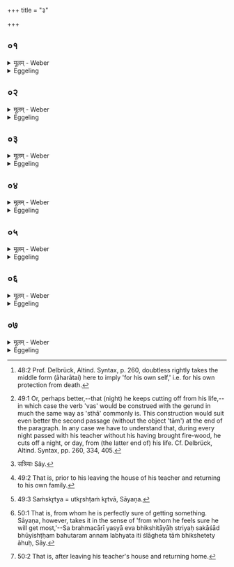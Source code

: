 +++
title = "३"

+++

##  ०१
<details><summary>मूलम् - Weber</summary>

ब्र᳘ह्म वै᳘ मृत्य᳘वे प्रजाः प्रा᳘यछत्॥  
त᳘स्मै ब्रह्मचारि᳘णमेव न᳘ प्रा᳘यछॗत्सोऽब्रवीद᳘स्तु म᳘ह्यम᳘प्येत᳘स्मिन्भाग इ᳘ति या᳘मेव रा᳘त्रिᳫं समिॗधं नाह᳘राता इ᳘ति त᳘स्माद्यां रा᳘त्रिम् ब्रह्मचारी᳘ समिॗधं नाह᳘रत्या᳘युष एव ता᳘मवदा᳘य वसति त᳘स्माद्ब्रह्मचारी᳘ समि᳘धमा᳘हरेन्नेदा᳘युषोऽवदा᳘य वसानी᳘ति॥
</details>

<details><summary>Eggeling</summary>

1. The Brahman delivered the creatures over to Death, the Brahmacārin (religious student) alone it did not deliver over to him. He (Death) said, 'Let me have a share in this one also.'--'Only the night on which he shall not bring his [^egg_184] fire-wood,' said (the Brahman). On whatever night, therefore, the Brahmacārin does not bring fire-wood, that

[^egg_184]: 48:2 Prof. Delbrück, Altind. Syntax, p. 260, doubtless rightly takes the middle form (āharātai) here to imply 'for his own self,' i.e. for his own protection from death.

 (night) he passes [^egg_185] cutting it off from his own life: therefore the Brahmacārin should bring fire-wood, lest he should pass (his nights) cutting off (as much) from his life.

[^egg_185]: 49:1 Or, perhaps better,--that (night) he keeps cutting off from his life,--in which case the verb 'vas' would be construed with the gerund in much the same way as 'sthā' commonly is. This construction would suit even better the second passage (without the object 'tām') at the end of the paragraph. In any case we have to understand that, during every night passed with his teacher without his having brought fire-wood, he cuts off a night, or day, from (the latter end of) his life. Cf. Delbrück, Altind. Syntax, pp. 260, 334, 405.
</details>

##  ०२
<details><summary>मूलम् - Weber</summary>

दीर्घसत्त्रं वा᳘ एष उ᳘पैति॥  
यो᳘ ब्रह्मच᳘र्यमुपै᳘ति स या᳘मुपय᳘न्त्समि᳘धमाद᳘धाति सा᳘ प्रायणी᳘या या᳘ᳫं᳘ स्नास्यॗन्त्सोदयनीया᳘थ या अ᳘न्तरेण सॗत्त्र्या [^wbr_1] एॗवास्य ता᳘ ब्राह्मणो᳘ ब्रह्मच᳘र्यमुपय᳘न्॥  

[^wbr_1]: सत्रियाः Sây.
</details>

<details><summary>Eggeling</summary>

2. He who enters on a Brahmacārin's life, indeed, enters on a long sacrificial session: the log he puts on the fire in entering thereon is the opening (offering), and that which (he puts on the fire) when he is about to bathe [^egg_186] is the concluding (offering); and what (logs) there are between these, are just his (logs) of the sacrificial session. When a Brāhmaṇa enters on a Brahmacārin's life--

[^egg_186]: 49:2 That is, prior to his leaving the house of his teacher and returning to his own family.
</details>

##  ०३
<details><summary>मूलम् - Weber</summary>

चतुर्धा᳘ भूता᳘नि प्र᳘विशति॥  
अग्नि᳘म् पदा᳘ मृत्यु᳘म् पॗदाचार्य᳘म् पॗदात्म᳘न्येॗवास्य चतुर्थः पा᳘दः प᳘रिशिष्यते॥
</details>

<details><summary>Eggeling</summary>

3. He enters beings in four parts: with one fourth part (he enters) the fire, with another part death, with another part his religious teacher; and his fourth part remains in his own self.
</details>

##  ०४
<details><summary>मूलम् - Weber</summary>

स य᳘दग्न᳘ये समि᳘धमाह᳘रति॥  
य᳘ एॗवास्याग्नौ पा᳘दस्त᳘मेव ते᳘न प᳘रिक्रीणाति त᳘ᳫं᳘ संस्कृ᳘त्यात्म᳘न्धत्ते स᳘ एनमा᳘!विशति॥
</details>

<details><summary>Eggeling</summary>

4. Now, when he brings a log for the fire, he redeems that fourth part of his which is in the fire; and having cleansed [^egg_187] it, he takes it to his own self, and it enters him.

[^egg_187]: 49:3 Saṁskr̥tya = utkr̥shṭaṁ kr̥tvā, Sāyaṇa.
</details>

##  ०५
<details><summary>मूलम् - Weber</summary>

अ᳘थ य᳘दात्मा᳘नं दरिद्रीकृ᳘त्येव᳟॥  
अ᳘ह्रीर्भूत्वा भि᳘क्षते य᳘ एॗवास्य मृत्यौ पा᳘दस्त᳘मेव ते᳘न प᳘रिक्रीणाति त᳘ᳫं᳘ संस्कृ᳘त्यात्म᳘न्धत्ते स᳘ एनमा᳘विशति॥
</details>

<details><summary>Eggeling</summary>

5. And when, having made himself poor, as it were, and become devoid of shame, he begs alms, then he redeems that part of his which is in death;

and, having cleansed it, he takes it to himself, and it enters him.
</details>

##  ०६
<details><summary>मूलम् - Weber</summary>

अ᳘थ य᳘दाचार्यवचसं᳘ करोति॥  
य᳘दाचाॗर्याय क᳘र्म करो᳘ति य᳘ एॗवास्याचाॗर्ये पा᳘दस्त᳘मेव ते᳘न प᳘रिक्रीणाति त᳘ᳫं᳘ संस्कृ᳘त्यान्म᳘न्धत्ते स᳘ एनमा᳘विशति॥
</details>

<details><summary>Eggeling</summary>

6. And when he does the teacher's bidding, and when he does any work for the teacher, he redeems that part of his which is in the teacher; and, having cleansed it, he takes it to himself, and it enters him.
</details>

##  ०७
<details><summary>मूलम् - Weber</summary>

न᳘ ह वै᳘ स्नात्वा᳘ भिक्षेत॥  
अ᳘प ह वै᳘ स्नात्वा᳘ भिक्षां᳘ जयत्य᳘प ज्ञातीना᳘मशनायाम᳘प पितॄणाᳫं स᳘ एवं᳘ विद्वान्य᳘स्या एव भू᳘यिष्ठं श्ला᳘घेत ता᳘म् भिक्षेते᳘त्याहुस्त᳘ल्लोक्य᳘मि᳘ति स य᳘द्यन्यां᳘ भिक्षित᳘व्यां न᳘ विन्देद᳘पि स्वा᳘मेॗवाचार्यजाया᳘म् भिक्षेता᳘थो स्वा᳘म् माॗत᳘रं नैनᳫं सप्तम्य᳘भिक्षिता᳘तीयात्त᳘मेवं᳘ विद्वा᳘ᳫं᳘समेवं च᳘रन्तᳫं स᳘र्वे वे᳘दा आ᳘विशन्ति य᳘था ह वा᳘ अग्निः स᳘मिद्धो रो᳘चत एव᳘ᳫं᳘ ह वै स᳘ स्नात्वा᳘ रोचते य एवं᳘ विद्वा᳘न्ब्रह्मच᳘र्यं च᳘रति॥
</details>
<details><summary>Eggeling</summary>

7. Let him not beg alms after he has bathed (at the end of his studentship), for by bathing he drives off beggary, and drives off hunger from his kinsmen and his deceased ancestors, 'Let him who knows this beg alms only from her in whom he has the greatest confidence [^egg_188],' they say, 'for that makes for heaven.' And should he find no other woman from whom alms could be begged, he may even beg from his own teacher's wife, and thereafter from his own mother [^egg_189]. The seventh (night) should not pass by for him without begging: him who knows this and practises this all the Vedas enter; for, verily, even as the fire shines when kindled, so does he, after bathing, shine, who, knowing this, lives a Brahmacārin's life.

[^egg_188]: 50:1 That is, from whom he is perfectly sure of getting something. Sāyaṇa, however, takes it in the sense of 'from whom he feels sure he will get most,'--Sa brahmacārī yasyā eva bhikshitāyāḥ striyaḥ sakāśād bhūyishṭḥam bahutaram annam labhyata iti ślāgheta tāṁ bhikshetety āhuḥ, Sāy.

[^egg_189]: 50:2 That is, after leaving his teacher's house and returning home.
</details>

